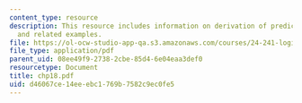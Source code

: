 ```yaml
---
content_type: resource
description: This resource includes information on derivation of predicate calculus,
  and related examples.
file: https://ol-ocw-studio-app-qa.s3.amazonaws.com/courses/24-241-logic-i-fall-2005/d46067ce14eeebc1769b7582c9ec0fe5_chp18.pdf
file_type: application/pdf
parent_uid: 08ee49f9-2738-2cbe-85d4-6e04eaa3def0
resourcetype: Document
title: chp18.pdf
uid: d46067ce-14ee-ebc1-769b-7582c9ec0fe5
---
```

